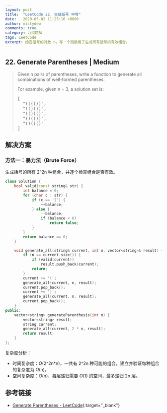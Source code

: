 ```yaml
---
layout: post
title:  "LeetCode 22. 生成括号 中等"
date:   2020-05-02 11:25:16 +0800
author: mistydew
comments: true
category: 力扣题解
tags: LeetCode
excerpt: 给定括号的对数 n，写一个函数用于生成所有括号的有效组合。
---
```

## 22. Generate Parentheses | Medium

> Given n pairs of parentheses, write a function to generate all combinations of well-formed parentheses.
> 
> For example, given n = 3, a solution set is:
> 
> <pre>
> [
>   "((()))",
>   "(()())",
>   "(())()",
>   "()(())",
>   "()()()"
> ]
> </pre>

## 解决方案

### 方法一：暴力法（Brute Force）

生成括号的所有 2^2n 种组合，并逐个检查组合是否有效。

```cpp
class Solution {
    bool valid(const string& str) {
        int balance = 0;
        for (char c : str) {
            if (c == '(') {
                ++balance;
            } else {
                --balance;
                if (balance < 0)
                    return false;
            }
        }
        return balance == 0;
    }

    void generate_all(string& current, int n, vector<string>& result) {
        if (n == current.size()) {
            if (valid(current))
                result.push_back(current);
            return;
        }
        current += '(';
        generate_all(current, n, result);
        current.pop_back();
        current += ')';
        generate_all(current, n, result);
        current.pop_back();
    }
public:
    vector<string> generateParenthesis(int n) {
        vector<string> result;
        string current;
        generate_all(current, 2 * n, result);
        return result;
    }
};
```

复杂度分析：
* 时间复杂度：_O_(2^2n*n)，一共有 2^2n 种可能的组合，建立并验证每种组合的复杂度为 _O_(n)。
* 空间复杂度：_O_(n)，每层递归需要 _O_(1) 的空间，最多递归 2n 层。

## 参考链接

* [Generate Parentheses - LeetCode](https://leetcode.com/problems/generate-parentheses/){:target="_blank"}
